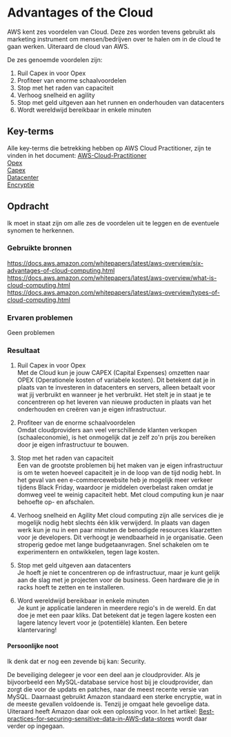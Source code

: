 # Advantages of the Cloud
AWS kent zes voordelen van Cloud. Deze zes worden tevens gebruikt als marketing instrument om mensen/bedrijven over te halen om in de cloud te gaan werken. Uiteraard de cloud van AWS.

De zes genoemde voordelen zijn:  
1. Ruil Capex in voor Opex
2. Profiteer van enorme schaalvoordelen
3. Stop met het raden van capaciteit
4. Verhoog snelheid en agility
5. Stop met geld uitgeven aan het runnen en onderhouden van datacenters
6. Wordt wereldwijd bereikbaar in enkele minuten

## Key-terms
Alle key-terms die betrekking hebben op AWS Cloud Practitioner, zijn te vinden in het document: [AWS-Cloud-Practitioner](../beschrijvingen/aws-cloud-practitioner.md)  
[Opex](../beschrijvingen/aws-cloud-practitioner.md#Opex)  
[Capex](../beschrijvingen/aws-cloud-practitioner.md#Capex)  
[Datacenter](../beschrijvingen/aws-cloud-practitioner.md#Datacenter)  
[Encryptie](../beschrijvingen/aws-cloud-practitioner.md#Encryptie)  


## Opdracht
Ik moet in staat zijn om alle zes de voordelen uit te leggen en de eventuele synomen te herkennen.

### Gebruikte bronnen
https://docs.aws.amazon.com/whitepapers/latest/aws-overview/six-advantages-of-cloud-computing.html  
https://docs.aws.amazon.com/whitepapers/latest/aws-overview/what-is-cloud-computing.html  
https://docs.aws.amazon.com/whitepapers/latest/aws-overview/types-of-cloud-computing.html  

### Ervaren problemen
Geen problemen

### Resultaat
1. Ruil Capex in voor Opex  
Met de Cloud kun je jouw CAPEX (Capital Expenses) omzetten naar OPEX (Operationele kosten of variabele kosten). Dit betekent dat je in plaats van te investeren in datacenters en servers, alleen betaalt voor wat jij verbruikt en wanneer je het verbruikt. Het stelt je in staat je te concentreren op het leveren van nieuwe producten in plaats van het onderhouden en creëren van je eigen infrastructuur.  

2. Profiteer van de enorme schaalvoordelen  
Omdat cloudproviders aan veel verschillende klanten verkopen (schaaleconomie), is het onmogelijk dat je zelf zo'n prijs zou bereiken door je eigen infrastructuur te bouwen.

3. Stop met het raden van capaciteit  
Een van de grootste problemen bij het maken van je eigen infrastructuur is om te weten hoeveel capaciteit je in de loop van de tijd nodig hebt. In het geval van een e-commercewebsite heb je mogelijk meer verkeer tijdens Black Friday, waardoor je middelen overbelast raken omdat je domweg veel te weinig capaciteit hebt. Met cloud computing kun je naar behoefte op- en afschalen. 

4. Verhoog snelheid en Agility 
Met cloud computing zijn alle services die je mogelijk nodig hebt slechts één klik verwijderd. In plaats van dagen werk kun je nu in een paar minuten de benodigde resources klaarzetten voor je developers. Dit verhoogt je wendbaarheid in je organisatie. Geen stroperig gedoe met lange budgetaanvragen. Snel schakelen om te experimentern en ontwikkelen, tegen lage kosten.

5. Stop met geld uitgeven aan datacenters  
Je hoeft je niet te concentreren op de infrastructuur, maar je kunt gelijk aan de slag met je projecten voor de business. Geen hardware die je in racks hoeft te zetten en te installeren.

6. Word wereldwijd bereikbaar in enkele minuten  
Je kunt je applicatie landeren in meerdere regio's in de wereld. En dat doe je met een paar kliks. Dat betekent dat je tegen lagere kosten een lagere latency levert voor je (potentiële) klanten. Een betere klantervaring!

#### Persoonlijke noot
Ik denk dat er nog een zevende bij kan: Security.  

De beveiliging delegeer je voor een deel aan je cloudprovider. Als je bijvoorbeeld een MySQL-database service host bij je cloudprovider, dan zorgt die voor de updats en patches, naar de meest recente versie van MySQL. Daarnaast gebruikt Amazon standaard een sterke encryptie, wat in de meeste gevallen voldoende is. Tenzij je omgaat hele gevoelige data.
Uiteraard heeft Amazon daar ook een oplossing voor. In het artikel: [Best-practices-for-securing-sensitive-data-in-AWS-data-stores](https://aws.amazon.com/blogs/database/best-practices-for-securing-sensitive-data-in-aws-data-stores/) wordt daar verder op ingegaan.